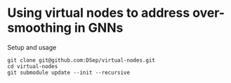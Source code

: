 # Using virtual nodes to address over-smoothing in GNNs

Setup and usage
```
git clone git@github.com:DSep/virtual-nodes.git
cd virtual-nodes
git submodule update --init --recursive
```
